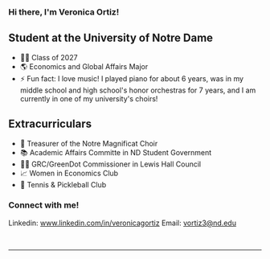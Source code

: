 ### Hi there, I'm Veronica Ortiz!

## Student at the University of Notre Dame

- 👩‍💻  Class of 2027
- 🌎  Economics and Global Affairs Major
- ⚡  Fun fact: I love music! I played piano for about 6 years, was in my middle school and high school's honor orchestras for 7 years, and I am currently in one of my university's choirs!

## Extracurriculars

- 🎼 Treasurer of the Notre Magnificat Choir
- 📚 Academic Affairs Committe in ND Student Government
- 👩‍⚖️ GRC/GreenDot Commissioner in Lewis Hall Council
- 📈 Women in Economics Club
- 🎾 Tennis & Pickleball Club

### Connect with me!

Linkedin: www.linkedin.com/in/veronicagortiz
Email: vortiz3@nd.edu


<br />

---
